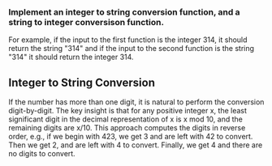 ### Implement an integer to string conversion function, and a string to integer conversison function.

For example, if the input to the first function is the integer 314, it should return the string "314" and
if the input to the second function is the string "314" it should return the integer 314.

## Integer to String Conversion
If the number has more than one digit, it is natural to perform the conversion digit-by-digit. The
key insight is that for any positive integer x, the least significant digit in the decimal representation
of x is x mod 10, and the remaining digits are x/10. This approach computes the digits in reverse
order, e.g., if we begin with 423, we get 3 and are left with 42 to convert. Then we get 2, and are left
with 4 to convert. Finally, we get 4 and there are no digits to convert.

